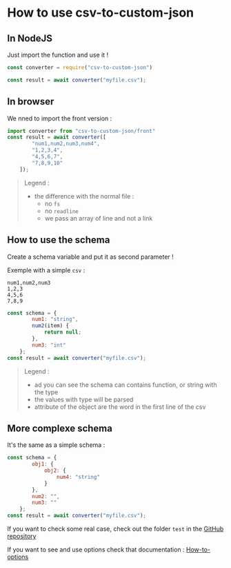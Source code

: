 # How to use csv-to-custom-json

## In NodeJS

Just import the function and use it !

```js
const converter = require("csv-to-custom-json")

const result = await converter("myfile.csv");

```

## In browser

We nned to import the front version :

```js
import converter from "csv-to-custom-json/front"
const result = await converter([
        "num1,num2,num3,num4",
        "1,2,3,4",
        "4,5,6,7",
        "7,8,9,10"
    ]);
```

> Legend :
>
> - the difference with the normal file :
>   - no `fs`
>   - no `readline`
>   - we pass an array of line and not a link

## How to use the schema

Create a schema variable and put it as second parameter !

Exemple with a simple `csv` :

```csv
num1,num2,num3
1,2,3
4,5,6
7,8,9
```

```js
const schema = {
        num1: "string",
        num2(item) {
            return null;
        },
        num3: "int"
    };
const result = await converter("myfile.csv");
```

> Legend :
>
> - ad you can see the schema can contains function, or string with the type
> - the values with type will be parsed
> - attribute of the object are the word in the first line of the csv

## More complexe schema

It's the same as a simple schema :

```js
const schema = {
        obj1: {
            obj2: {
                num4: "string"
            }
        },
        num2: "",
        num3: ""
    };
const result = await converter("myfile.csv");
```

If you want to check some real case, check out the folder `test` in the [GitHub repository](https://github.com/Its-Just-Nans/csv-to-custom-json)

If you want to see and use options check that documentation : [How-to-options](https://github.com/Its-Just-Nans/csv-to-custom-json/wiki/How-to-options)
